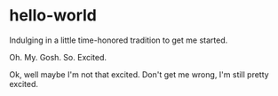 # hello-world
Indulging in a little time-honored tradition to get me started.

Oh. My. Gosh. So. Excited.

Ok, well maybe I'm not that excited. Don't get me wrong, I'm still pretty excited.
